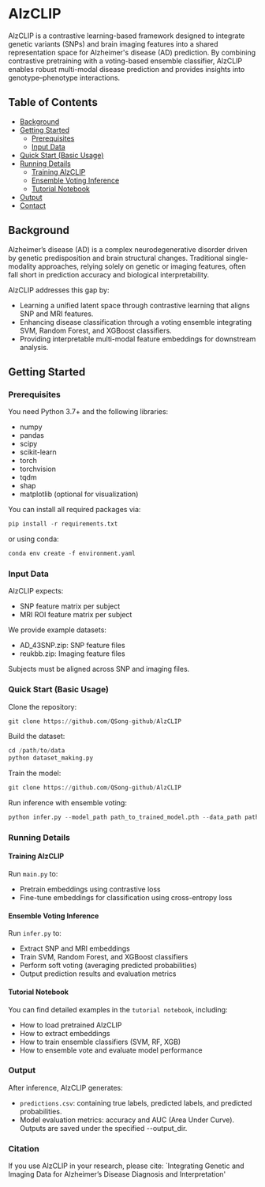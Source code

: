 # AlzCLIP

AlzCLIP is a contrastive learning-based framework designed to integrate genetic variants (SNPs) and brain imaging features into a shared representation space for Alzheimer's disease (AD) prediction. By combining contrastive pretraining with a voting-based ensemble classifier, AlzCLIP enables robust multi-modal disease prediction and provides insights into genotype–phenotype interactions.


## Table of Contents
- [Background](#background)
- [Getting Started](#getting-started)
  - [Prerequisites](#prerequisites)
  - [Input Data](#input-data)
- [Quick Start (Basic Usage)](#quick-start-basic-usage)
- [Running Details](#running-details)
  - [Training AlzCLIP](#training-alzclip)
  - [Ensemble Voting Inference](#ensemble-voting-inference)
  - [Tutorial Notebook](#tutorial-notebook)
- [Output](#output)
- [Contact](#contact)

## Background
Alzheimer’s disease (AD) is a complex neurodegenerative disorder driven by genetic predisposition and brain structural changes.
Traditional single-modality approaches, relying solely on genetic or imaging features, often fall short in prediction accuracy and biological interpretability.

AlzCLIP addresses this gap by:
- Learning a unified latent space through contrastive learning that aligns SNP and MRI features.
- Enhancing disease classification through a voting ensemble integrating SVM, Random Forest, and XGBoost classifiers.
- Providing interpretable multi-modal feature embeddings for downstream analysis.

## Getting Started
### Prerequisites
You need Python 3.7+ and the following libraries:
* numpy
* pandas
* scipy
* scikit-learn
* torch
* torchvision
* tqdm
* shap
* matplotlib (optional for visualization)

You can install all required packages via:
```python
pip install -r requirements.txt
```
or using conda:
```python
conda env create -f environment.yaml
```

### Input Data
AlzCLIP expects:
* SNP feature matrix per subject
* MRI ROI feature matrix per subject

We provide example datasets:
* AD_43SNP.zip: SNP feature files
* reukbb.zip: Imaging feature files

Subjects must be aligned across SNP and imaging files.


### Quick Start (Basic Usage)
Clone the repository:
```python
git clone https://github.com/QSong-github/AlzCLIP
```

Build the dataset:
```python
cd /path/to/data
python dataset_making.py
```

Train the model:
```python
git clone https://github.com/QSong-github/AlzCLIP
```

Run inference with ensemble voting:
```python
python infer.py --model_path path_to_trained_model.pth --data_path path_to_processed_data --output_dir ./output
```

### Running Details
#### Training AlzCLIP
Run `main.py` to:
* Pretrain embeddings using contrastive loss
* Fine-tune embeddings for classification using cross-entropy loss


#### Ensemble Voting Inference
Run `infer.py` to:
* Extract SNP and MRI embeddings
* Train SVM, Random Forest, and XGBoost classifiers
* Perform soft voting (averaging predicted probabilities)
* Output prediction results and evaluation metrics

#### Tutorial Notebook
You can find detailed examples in the `tutorial notebook`, including:
* How to load pretrained AlzCLIP
* How to extract embeddings
* How to train ensemble classifiers (SVM, RF, XGB)
* How to ensemble vote and evaluate model performance

### Output
After inference, AlzCLIP generates:
* `predictions.csv`: containing true labels, predicted labels, and predicted probabilities.
* Model evaluation metrics: accuracy and AUC (Area Under Curve).
Outputs are saved under the specified --output_dir.

### Citation
If you use AlzCLIP in your research, please cite:
`Integrating Genetic and Imaging Data for Alzheimer’s Disease Diagnosis and Interpretation'


   

